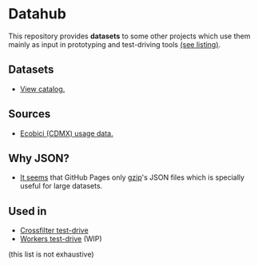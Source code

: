 # Datahub
This repository provides **datasets** to some other projects which use them mainly as input in prototyping and test-driving tools [(see listing)](https://github.com/dbautistav/datahub#used-in).

## Datasets
- [View catalog.](https://github.com/dbautistav/datahub/blob/gh-pages/catalog.json)

## Sources
- [Ecobici (CDMX) usage data.](https://www.ecobici.df.gob.mx/es/informacion-del-servicio/open-data)

## Why JSON?
- [It seems](https://github.com/square/crossfilter/blob/gh-pages/index.html#L209) that GitHub Pages only [gzip](https://en.wikipedia.org/wiki/Gzip#Derivatives_and_other_uses)'s JSON files which is specially useful for large datasets.

## Used in
- [Crossfilter test-drive](https://github.com/dbautistav/Crossfilter-TestDrive)
- [Workers test-drive](https://github.com/dbautistav/workers) (WIP)

(this list is not exhaustive)
